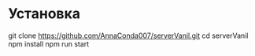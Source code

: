 # Установка 
git clone https://github.com/AnnaConda007/serverVanil.git
cd serverVanil
 npm install
 npm run start